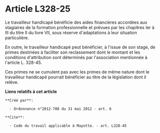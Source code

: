 # Article L328-25

Le travailleur handicapé bénéficie des aides financières accordées aux stagiaires de la formation professionnelle et prévues
par les chapitres Ier à III du titre II du livre VII, sous réserve d'adaptations à leur situation particulière. 

En outre, le travailleur handicapé peut bénéficier, à l'issue de son stage, de primes destinées à faciliter son reclassement
dont le montant et les conditions d'attribution sont déterminés par l'association mentionnée à l'article L. 328-45. 

Ces primes ne se cumulent pas avec les primes de même nature dont le travailleur handicapé pourrait bénéficier au titre de la
législation dont il relève.

**Liens relatifs à cet article**

	**Créé par**:

	  - Ordonnance n°2012-788 du 31 mai 2012 - art. 6

	**Cite**:

	  - Code du travail applicable à Mayotte. - art. L328-45
